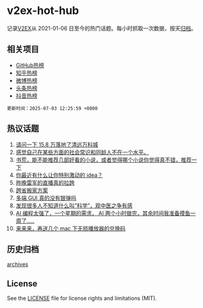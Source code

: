 # v2ex-hot-hub

 记录[V2EX](https://www.v2ex.com/)从 2021-01-06 日至今的热门话题。每小时抓取一次数据，按天[归档](archives)。
 
 ## 相关项目

- [GitHub热榜](https://github.com/lonnyzhang423/github-hot-hub)
- [知乎热榜](https://github.com/lonnyzhang423/zhihu-hot-hub)
- [微博热榜](https://github.com/lonnyzhang423/weibo-hot-hub)
- [头条热榜](https://github.com/lonnyzhang423/toutiao-hot-hub)
- [抖音热榜](https://github.com/lonnyzhang423/douyin-hot-hub)


 `更新时间：2025-07-03 12:25:59 +0800`

## 热议话题

1. [请问一下 15.8 万落地了清远万科城](https://www.v2ex.com/t/1142503)
1. [感觉自己在某些方面的社会常识和同龄人不在一个水平。](https://www.v2ex.com/t/1142677)
1. [书荒，能不能推荐几部好看的小说，或者觉得哪个小说你觉得真不错，推荐一下](https://www.v2ex.com/t/1142672)
1. [你最近有什么让你特别激动的 idea？](https://www.v2ex.com/t/1142515)
1. [昨晚雷军的直播真的拉跨](https://www.v2ex.com/t/1142657)
1. [跨省搬家方案](https://www.v2ex.com/t/1142488)
1. [多端 GUI 真的没有银弹吗](https://www.v2ex.com/t/1142560)
1. [发现很多人不知道什么叫“科学”，观中医之争有感](https://www.v2ex.com/t/1142663)
1. [AI 编程太强了，一个星期的需求， AI 两个小时做完，其余时间我准备摸鱼一周了.....](https://www.v2ex.com/t/1142524)
1. [来来来，再送几个 mac 下无损播放器的兑换码](https://www.v2ex.com/t/1142548)

## 历史归档

[archives](archives)

## License

See the [LICENSE](LICENSE) file for license rights and limitations (MIT).
